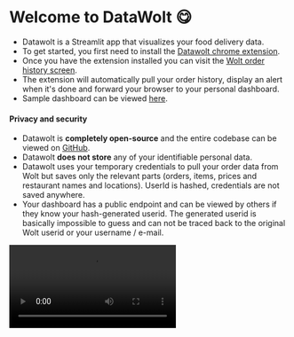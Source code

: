 # Welcome to DataWolt :yum:

* Datawolt is a Streamlit app that visualizes your food delivery data.
* To get started, you first need to install the [Datawolt chrome extension](https://chromewebstore.google.com/).
* Once you have the extension installed you can visit the [Wolt order history screen](https://wolt.com/me/order-history).
* The extension will automatically pull your order history, display an alert when it's done and forward your browser to your personal dashboard.
* Sample dashboard can be viewed [here](https://datawolt.streamlit.app/?userid=example).

#### Privacy and security
* Datawolt is **completely open-source** and the entire codebase can be viewed on [GitHub](https://github.com/idoavrah/datawolt).
* Datawolt **does not store** any of your identifiable personal data.
* Datawolt uses your temporary credentials to pull your order data from Wolt but saves only the relevant parts (orders, items, prices and restaurant names and locations). UserId is hashed, credentials are not saved anywhere.
* Your dashboard has a public endpoint and can be viewed by others if they know your hash-generated userid. The generated userid is basically impossible to guess and can not be traced back to the original Wolt userid or your username / e-mail.

![](./streamlit/demo.webm "Demo")
